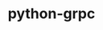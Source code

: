 ---
title: python-grpc
registryType: instrumentation
tags:
  - opentracing
  
  - Python
  
repo: https://github.com/opentracing-contrib/python-grpc
license: Apache License 2.0
description: 
authors: OpenTracing Contributors
otVersion: latest
---